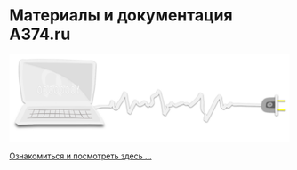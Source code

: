 # Материалы и документация **А374.ru**

![ЦИФРА 0](docs/assets/svg/comp-start.svg)

[Ознакомиться и посмотреть здесь …](https://a374.ru/navi)

